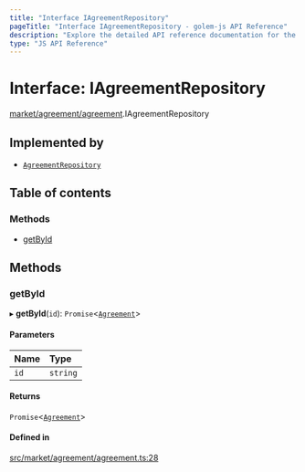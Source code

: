 ```yaml
---
title: "Interface IAgreementRepository"
pageTitle: "Interface IAgreementRepository - golem-js API Reference"
description: "Explore the detailed API reference documentation for the Interface IAgreementRepository within the golem-js SDK for the Golem Network."
type: "JS API Reference"
---
```

# Interface: IAgreementRepository

[market/agreement/agreement](../modules/market_agreement_agreement).IAgreementRepository

## Implemented by

- [`AgreementRepository`](../classes/shared_yagna_repository_agreement_repository.AgreementRepository)

## Table of contents

### Methods

- [getById](market_agreement_agreement.IAgreementRepository#getbyid)

## Methods

### getById

▸ **getById**(`id`): `Promise`\<[`Agreement`](../classes/market_agreement_agreement.Agreement)\>

#### Parameters

| Name | Type |
| :------ | :------ |
| `id` | `string` |

#### Returns

`Promise`\<[`Agreement`](../classes/market_agreement_agreement.Agreement)\>

#### Defined in

[src/market/agreement/agreement.ts:28](https://github.com/golemfactory/golem-js/blob/570126bc/src/market/agreement/agreement.ts#L28)

